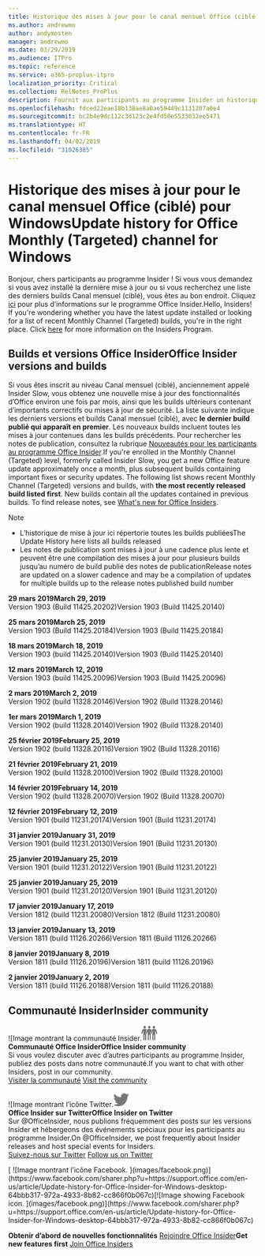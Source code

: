 ```yaml
---
title: Historique des mises à jour pour le canal mensuel Office (ciblé)
ms.author: andrewmo
author: andymosten
manager: andrewmo
ms.date: 03/29/2019
ms.audience: ITPro
ms.topic: reference
ms.service: o365-proplus-itpro
localization_priority: Critical
ms.collection: RelNotes_ProPlus
description: Fournit aux participants au programme Insider un historique des mises à jour pour les versions Canal mensuel (ciblé) pour ordinateur de bureau Windows
ms.openlocfilehash: fdced22eae18b138ae8a0ae59449c1131207a0e4
ms.sourcegitcommit: bc2b4e9dc112c3d123c2e4fd50e5533032ee5471
ms.translationtype: HT
ms.contentlocale: fr-FR
ms.lasthandoff: 04/02/2019
ms.locfileid: "31026385"
---
```

# <a name="update-history-for-office-monthly-targeted-channel-for-windows"></a><span data-ttu-id="8da64-103">Historique des mises à jour pour le canal mensuel Office (ciblé) pour Windows</span><span class="sxs-lookup"><span data-stu-id="8da64-103">Update history for Office Monthly (Targeted) channel for Windows</span></span>

<span data-ttu-id="8da64-p101">Bonjour, chers participants au programme Insider ! Si vous vous demandez si vous avez installé la dernière mise à jour ou si vous recherchez une liste des derniers builds Canal mensuel (ciblé), vous êtes au bon endroit. Cliquez [ici](https://insider.office.com/) pour plus d’informations sur le programme Office Insider.</span><span class="sxs-lookup"><span data-stu-id="8da64-p101">Hello, Insiders! If you're wondering whether you have the latest update installed or looking for a list of recent Monthly Channel (Targeted) builds, you're in the right place. Click [here](https://insider.office.com/) for more information on the Insiders Program.</span></span>

## <a name="office-insider-versions-and-builds"></a><span data-ttu-id="8da64-107">Builds et versions Office Insider</span><span class="sxs-lookup"><span data-stu-id="8da64-107">Office Insider versions and builds</span></span>

<span data-ttu-id="8da64-p102">Si vous êtes inscrit au niveau Canal mensuel (ciblé), anciennement appelé Insider Slow, vous obtenez une nouvelle mise à jour des fonctionnalités d’Office environ une fois par mois, ainsi que les builds ultérieurs contenant d’importants correctifs ou mises à jour de sécurité. La liste suivante indique les derniers versions et builds Canal mensuel (ciblé), avec **le dernier build publié qui apparaît en premier**. Les nouveaux builds incluent toutes les mises à jour contenues dans les builds précédents. Pour rechercher les notes de publication, consultez la rubrique [Nouveautés pour les participants au programme Office Insider](https://support.office.com/fr-FR/article/what-s-new-for-office-insiders-c152d1e2-96ff-4ce9-8c14-e74e13847a24).</span><span class="sxs-lookup"><span data-stu-id="8da64-p102">If you're enrolled in the Monthly Channel (Targeted) level, formerly called Insider Slow, you get a new Office feature update approximately once a month, plus subsequent builds containing important fixes or security updates. The following list shows recent Monthly Channel (Targeted) versions and builds, with **the most recently released build listed first**. New builds contain all the updates contained in previous builds. To find release notes, see [What's new for Office Insiders](https://support.office.com/fr-FR/article/what-s-new-for-office-insiders-c152d1e2-96ff-4ce9-8c14-e74e13847a24).</span></span>

> [!NOTE]
> - <span data-ttu-id="8da64-112">L’historique de mise à jour ici répertorie toutes les builds publiées</span><span class="sxs-lookup"><span data-stu-id="8da64-112">The Update History here lists all builds released</span></span>
> - <span data-ttu-id="8da64-113">Les notes de publication sont mises à jour à une cadence plus lente et peuvent être une compilation des mises à jour pour plusieurs builds jusqu’au numéro de build publié des notes de publication</span><span class="sxs-lookup"><span data-stu-id="8da64-113">Release notes are updated on a slower cadence and may be a compilation of updates for multiple builds up to the release notes published build number</span></span>

<span data-ttu-id="8da64-114">**29 mars 2019**</span><span class="sxs-lookup"><span data-stu-id="8da64-114">**March 29, 2019**</span></span><br/> <span data-ttu-id="8da64-115">Version 1903 (Build 11425.20202)</span><span class="sxs-lookup"><span data-stu-id="8da64-115">Version 1903 (Build 11425.20140)</span></span><br/>

<span data-ttu-id="8da64-116">**25 mars 2019**</span><span class="sxs-lookup"><span data-stu-id="8da64-116">**March 25, 2019**</span></span><br/> <span data-ttu-id="8da64-117">Version 1903 (Build 11425.20184)</span><span class="sxs-lookup"><span data-stu-id="8da64-117">Version 1903 (Build 11425.20184)</span></span><br/>

<span data-ttu-id="8da64-118">**18 mars 2019**</span><span class="sxs-lookup"><span data-stu-id="8da64-118">**March 18, 2019**</span></span><br/> <span data-ttu-id="8da64-119">Version 1903 (build 11425.20140)</span><span class="sxs-lookup"><span data-stu-id="8da64-119">Version 1903 (Build 11425.20140)</span></span><br/>

<span data-ttu-id="8da64-120">**12 mars 2019**</span><span class="sxs-lookup"><span data-stu-id="8da64-120">**March 12, 2019**</span></span><br/> <span data-ttu-id="8da64-121">Version 1903 (build 11425.20096)</span><span class="sxs-lookup"><span data-stu-id="8da64-121">Version 1903 (Build 11425.20096)</span></span><br/>

<span data-ttu-id="8da64-122">**2 mars 2019**</span><span class="sxs-lookup"><span data-stu-id="8da64-122">**March 2, 2019**</span></span><br/> <span data-ttu-id="8da64-123">Version 1902 (build 11328.20146)</span><span class="sxs-lookup"><span data-stu-id="8da64-123">Version 1902 (Build 11328.20146)</span></span><br/>

<span data-ttu-id="8da64-124">**1er mars 2019**</span><span class="sxs-lookup"><span data-stu-id="8da64-124">**March 1, 2019**</span></span><br/> <span data-ttu-id="8da64-125">Version 1902 (build 11328.20140)</span><span class="sxs-lookup"><span data-stu-id="8da64-125">Version 1902 (Build 11328.20140)</span></span><br/>

<span data-ttu-id="8da64-126">**25 février 2019**</span><span class="sxs-lookup"><span data-stu-id="8da64-126">**February 25, 2019**</span></span><br/> <span data-ttu-id="8da64-127">Version 1902 (build 11328.20116)</span><span class="sxs-lookup"><span data-stu-id="8da64-127">Version 1902 (Build 11328.20116)</span></span><br/>

<span data-ttu-id="8da64-128">**21 février 2019**</span><span class="sxs-lookup"><span data-stu-id="8da64-128">**February 21, 2019**</span></span><br/> <span data-ttu-id="8da64-129">Version 1902 (build 11328.20100)</span><span class="sxs-lookup"><span data-stu-id="8da64-129">Version 1902 (Build 11328.20100)</span></span><br/>

<span data-ttu-id="8da64-130">**14 février 2019**</span><span class="sxs-lookup"><span data-stu-id="8da64-130">**February 14, 2019**</span></span><br/> <span data-ttu-id="8da64-131">Version 1902 (build 11328.20070)</span><span class="sxs-lookup"><span data-stu-id="8da64-131">Version 1902 (Build 11328.20070)</span></span><br/>

<span data-ttu-id="8da64-132">**12 février 2019**</span><span class="sxs-lookup"><span data-stu-id="8da64-132">**February 12, 2019**</span></span><br/> <span data-ttu-id="8da64-133">Version 1901 (build 11231.20174)</span><span class="sxs-lookup"><span data-stu-id="8da64-133">Version 1901 (Build 11231.20174)</span></span><br/>

<span data-ttu-id="8da64-134">**31 janvier 2019**</span><span class="sxs-lookup"><span data-stu-id="8da64-134">**January 31, 2019**</span></span><br/> <span data-ttu-id="8da64-135">Version 1901 (build 11231.20130)</span><span class="sxs-lookup"><span data-stu-id="8da64-135">Version 1901 (Build 11231.20130)</span></span><br/> 

<span data-ttu-id="8da64-136">**25 janvier 2019**</span><span class="sxs-lookup"><span data-stu-id="8da64-136">**January 25, 2019**</span></span><br/> <span data-ttu-id="8da64-137">Version 1901 (build 11231.20122)</span><span class="sxs-lookup"><span data-stu-id="8da64-137">Version 1901 (Build 11231.20122)</span></span><br/> 

<span data-ttu-id="8da64-138">**25 janvier 2019**</span><span class="sxs-lookup"><span data-stu-id="8da64-138">**January 25, 2019**</span></span><br/> <span data-ttu-id="8da64-139">Version 1901 (build 11231.20120)</span><span class="sxs-lookup"><span data-stu-id="8da64-139">Version 1901 (Build 11231.20120)</span></span><br/> 

<span data-ttu-id="8da64-140">**17 janvier 2019**</span><span class="sxs-lookup"><span data-stu-id="8da64-140">**January 17, 2019**</span></span><br/> <span data-ttu-id="8da64-141">Version 1812 (build 11231.20080)</span><span class="sxs-lookup"><span data-stu-id="8da64-141">Version 1812 (Build 11231.20080)</span></span><br/> 

<span data-ttu-id="8da64-142">**13 janvier 2019**</span><span class="sxs-lookup"><span data-stu-id="8da64-142">**January 13, 2019**</span></span><br/> <span data-ttu-id="8da64-143">Version 1811 (build 11126.20266)</span><span class="sxs-lookup"><span data-stu-id="8da64-143">Version 1811 (Build 11126.20266)</span></span><br/>

<span data-ttu-id="8da64-144">**8 janvier 2019**</span><span class="sxs-lookup"><span data-stu-id="8da64-144">**January 8, 2019**</span></span><br/> <span data-ttu-id="8da64-145">Version 1811 (build 11126.20196)</span><span class="sxs-lookup"><span data-stu-id="8da64-145">Version 1811 (build 11126.20196)</span></span><br/> 

<span data-ttu-id="8da64-146">**2 janvier 2019**</span><span class="sxs-lookup"><span data-stu-id="8da64-146">**January 2, 2019**</span></span><br/> <span data-ttu-id="8da64-147">Version 1811 (build 11126.20188)</span><span class="sxs-lookup"><span data-stu-id="8da64-147">Version 1811 (build 11126.20188)</span></span><br/> 


## <a name="insider-community"></a><span data-ttu-id="8da64-148">Communauté Insider</span><span class="sxs-lookup"><span data-stu-id="8da64-148">Insider community</span></span>

<span data-ttu-id="8da64-149">![Image montrant la communauté Insider.</span><span class="sxs-lookup"><span data-stu-id="8da64-149">![Image showing insider community.</span></span> ](images/insidercommunity.png)<br/>
<span data-ttu-id="8da64-150">**Communauté Office Insider**</span><span class="sxs-lookup"><span data-stu-id="8da64-150">**Office Insider community**</span></span><br/> <span data-ttu-id="8da64-151">Si vous voulez discuter avec d’autres participants au programme Insider, publiez des posts dans notre communauté.</span><span class="sxs-lookup"><span data-stu-id="8da64-151">If you want to chat with other Insiders, post in our community.</span></span><br/><span data-ttu-id="8da64-152"> 
[Visiter la communauté](https://go.microsoft.com/fwlink/?linkid=843493)</span><span class="sxs-lookup"><span data-stu-id="8da64-152"> 
[Visit the community](https://go.microsoft.com/fwlink/?linkid=843493)</span></span><br/> 

<span data-ttu-id="8da64-153">![Image montrant l’icône Twitter.</span><span class="sxs-lookup"><span data-stu-id="8da64-153">![Image showing twitter icon.</span></span> ](images/twitter.png)<br/>
<span data-ttu-id="8da64-154">**Office Insider sur Twitter**</span><span class="sxs-lookup"><span data-stu-id="8da64-154">**Office Insider on Twitter**</span></span><br/> <span data-ttu-id="8da64-155">Sur @OfficeInsider, nous publions fréquemment des posts sur les versions Insider et hébergeons des événements spéciaux pour les participants au programme Insider.</span><span class="sxs-lookup"><span data-stu-id="8da64-155">On @OfficeInsider, we post frequently about Insider releases and host special events for Insiders.</span></span><br/><span data-ttu-id="8da64-156"> 
[Suivez-nous sur Twitter](https://go.microsoft.com/fwlink/?linkid=717717)</span><span class="sxs-lookup"><span data-stu-id="8da64-156"> 
[Follow us on Twitter](https://go.microsoft.com/fwlink/?linkid=717717)</span></span><br/> 

<span data-ttu-id="8da64-157">
  [
  ![Image montrant l’icône Facebook. ](images/facebook.png)](https://www.facebook.com/sharer.php?u=https://support.office.com/en-us/article/Update-history-for-Office-Insider-for-Windows-desktop-64bbb317-972a-4933-8b82-cc866f0b067c)</span><span class="sxs-lookup"><span data-stu-id="8da64-157">[![Image showing Facebook icon. ](images/facebook.png)](https://www.facebook.com/sharer.php?u=https://support.office.com/en-us/article/Update-history-for-Office-Insider-for-Windows-desktop-64bbb317-972a-4933-8b82-cc866f0b067c)</span></span>       


<span data-ttu-id="8da64-158">**Obtenir d’abord de nouvelles fonctionnalités**
[Rejoindre Office Insider](https://insider.office.com/)</span><span class="sxs-lookup"><span data-stu-id="8da64-158">**Get new features first**
[Join Office Insiders](https://insider.office.com/)</span></span>